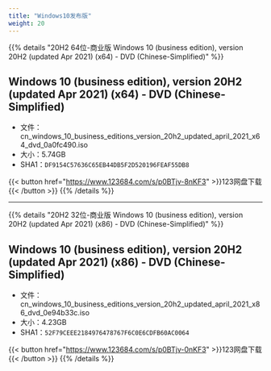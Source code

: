 ```yaml
---
title: "Windows10发布版"
weight: 20
---
```


{{% details "20H2 64位-商业版 Windows 10 (business edition), version 20H2 (updated Apr 2021) (x64) - DVD (Chinese-Simplified)" %}}
## Windows 10 (business edition), version 20H2 (updated Apr 2021) (x64) - DVD (Chinese-Simplified)
- 文件：cn_windows_10_business_editions_version_20h2_updated_april_2021_x64_dvd_0a0fc490.iso 
- 大小：5.74GB
- SHA1：`DF9154C57636C65EB44DB5F2D520196FEAF55DB8`

{{< button href="https://www.123684.com/s/p0BTjv-8nKF3" >}}123网盘下载{{< /button >}}
{{% /details %}}

---

{{% details "20H2 32位-商业版 Windows 10 (business edition), version 20H2 (updated Apr 2021) (x86) - DVD (Chinese-Simplified)" %}}
## Windows 10 (business edition), version 20H2 (updated Apr 2021) (x86) - DVD (Chinese-Simplified)
- 文件：cn_windows_10_business_editions_version_20h2_updated_april_2021_x86_dvd_0e94b33c.iso 
- 大小：4.23GB
- SHA1：`52F79CEEE2184976478767F6C0E6CDFB60AC0064`

{{< button href="https://www.123684.com/s/p0BTjv-0nKF3" >}}123网盘下载{{< /button >}}
{{% /details %}}